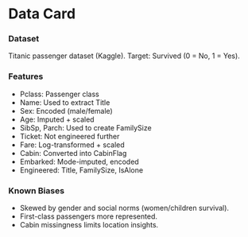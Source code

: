 # Data Card

### Dataset
Titanic passenger dataset (Kaggle).
Target: Survived (0 = No, 1 = Yes).

### Features
- Pclass: Passenger class
- Name: Used to extract Title
- Sex: Encoded (male/female)
- Age: Imputed + scaled
- SibSp, Parch: Used to create FamilySize
- Ticket: Not engineered further
- Fare: Log-transformed + scaled
- Cabin: Converted into CabinFlag
- Embarked: Mode-imputed, encoded
- Engineered: Title, FamilySize, IsAlone

### Known Biases
- Skewed by gender and social norms (women/children survival).
- First-class passengers more represented.
- Cabin missingness limits location insights.